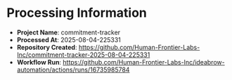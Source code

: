 # Processing Information

- **Project Name**: commitment-tracker
- **Processed At**: 2025-08-04-225331
- **Repository Created**: https://github.com/Human-Frontier-Labs-Inc/commitment-tracker-2025-08-04-225331
- **Workflow Run**: https://github.com/Human-Frontier-Labs-Inc/ideabrow-automation/actions/runs/16735985784
